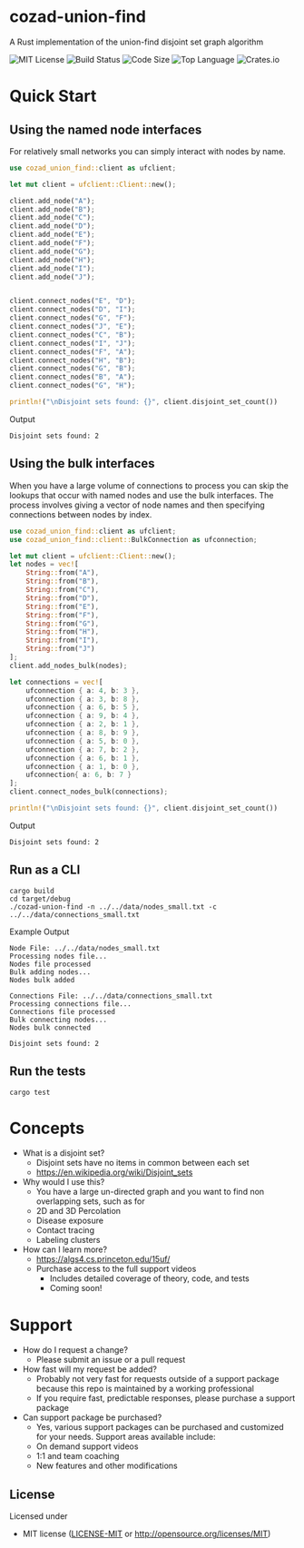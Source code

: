 # cozad-union-find
A Rust implementation of the union-find disjoint set graph algorithm

![MIT License](https://img.shields.io/github/license/ccozad/cozad-union-find) ![Build Status](https://img.shields.io/github/workflow/status/ccozad/cozad-union-find/Build) ![Code Size](https://img.shields.io/github/languages/code-size/ccozad/cozad-union-find) ![Top Language](https://img.shields.io/github/languages/top/ccozad/cozad-union-find)
![Crates.io](https://img.shields.io/crates/v/cozad_union_find)

# Quick Start

## Using the named node interfaces
For relatively small networks you can simply interact with nodes by name.

``` rust
use cozad_union_find::client as ufclient;

let mut client = ufclient::Client::new();

client.add_node("A");
client.add_node("B");
client.add_node("C");
client.add_node("D");
client.add_node("E");
client.add_node("F");
client.add_node("G");
client.add_node("H");
client.add_node("I");
client.add_node("J");


client.connect_nodes("E", "D");
client.connect_nodes("D", "I");
client.connect_nodes("G", "F");
client.connect_nodes("J", "E");
client.connect_nodes("C", "B");
client.connect_nodes("I", "J");
client.connect_nodes("F", "A");
client.connect_nodes("H", "B");
client.connect_nodes("G", "B");
client.connect_nodes("B", "A");
client.connect_nodes("G", "H");

println!("\nDisjoint sets found: {}", client.disjoint_set_count())
```

Output
```
Disjoint sets found: 2
```

## Using the bulk interfaces

When you have a large volume of connections to process you can skip the lookups that occur with named nodes and use the bulk interfaces. The process involves giving a vector of node names and then specifying connections between nodes by index.

``` rust
use cozad_union_find::client as ufclient;
use cozad_union_find::client::BulkConnection as ufconnection;

let mut client = ufclient::Client::new();
let nodes = vec![
    String::from("A"), 
    String::from("B"), 
    String::from("C"),
    String::from("D"),
    String::from("E"),
    String::from("F"), 
    String::from("G"), 
    String::from("H"), 
    String::from("I"), 
    String::from("J")
];
client.add_nodes_bulk(nodes);

let connections = vec![
    ufconnection { a: 4, b: 3 },
    ufconnection { a: 3, b: 8 },
    ufconnection { a: 6, b: 5 },
    ufconnection { a: 9, b: 4 },
    ufconnection { a: 2, b: 1 },
    ufconnection { a: 8, b: 9 },
    ufconnection { a: 5, b: 0 },
    ufconnection { a: 7, b: 2 },
    ufconnection { a: 6, b: 1 },
    ufconnection { a: 1, b: 0 },
    ufconnection{ a: 6, b: 7 }
];
client.connect_nodes_bulk(connections);

println!("\nDisjoint sets found: {}", client.disjoint_set_count())
```

Output
```
Disjoint sets found: 2
```

## Run as a CLI

```
cargo build
cd target/debug
./cozad-union-find -n ../../data/nodes_small.txt -c ../../data/connections_small.txt

```

Example Output
```
Node File: ../../data/nodes_small.txt
Processing nodes file...
Nodes file processed
Bulk adding nodes...
Nodes bulk added

Connections File: ../../data/connections_small.txt
Processing connections file...
Connections file processed
Bulk connecting nodes...
Nodes bulk connected

Disjoint sets found: 2
```

## Run the tests

```
cargo test
```

# Concepts
 - What is a disjoint set?
   - Disjoint sets have no items in common between each set
   - https://en.wikipedia.org/wiki/Disjoint_sets
 - Why would I use this?
   - You have a large un-directed graph and you want to find non overlapping sets, such as for
   - 2D and 3D Percolation
   - Disease exposure
   - Contact tracing
   - Labeling clusters
 - How can I learn more?
   - https://algs4.cs.princeton.edu/15uf/
   - Purchase access to the full support videos
     - Includes detailed coverage of theory, code, and tests
     - Coming soon!

# Support
 - How do I request a change?
   - Please submit an issue or a pull request
 - How fast will my request be added?
   - Probably not very fast for requests outside of a support package because this repo is maintained by a working professional
   - If you require fast, predictable responses, please purchase a support package
 - Can support package be purchased?
   - Yes, various support packages can be purchased and customized for your needs. Support areas available include:
   - On demand support videos
   - 1:1 and team coaching
   - New features and other modifications

## License

Licensed under

 - MIT license
   ([LICENSE-MIT](LICENSE-MIT) or http://opensource.org/licenses/MIT)

